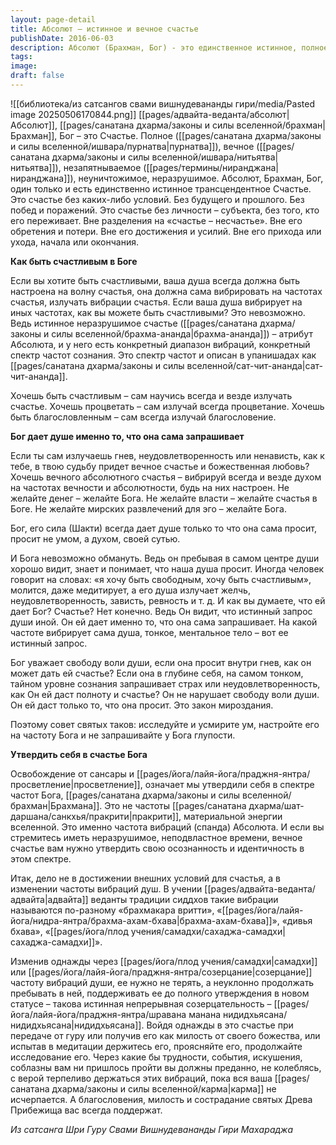 ```yaml
---
layout: page-detail
title: Абсолют – истинное и вечное счастье
publishDate: 2016-06-03
description: Абсолют (Брахман, Бог) - это единственное истинное, полное и вечное трансцендентное счастье, не зависящее от условий, времени, побед или поражений. Это счастье вне субъекта, вне противоположностей, вне усилий и достижений. Чтобы быть счастливым в Боге, душа должна сама излучать вибрации счастья, ведь Бог даёт душе именно то, что она внутренне запрашивает. Освобождение и просветление - утверждение себя в частотах Абсолюта (Брахмана), а не материального мира. Истинное счастье достигается не внешними условиями, а изменением внутренней вибрации и постоянным пребыванием в состоянии Сат-Чит-Ананда
tags: 
image: 
draft: false
---
```

![[библиотека/из сатсангов свами вишнудевананды гири/media/Pasted image 20250506170844.png]]
[[pages/адвайта-веданта/абсолют|Абсолют]], [[pages/санатана дхарма/законы и силы вселенной/брахман|Брахман]], Бог – это Счастье. Полное ([[pages/санатана дхарма/законы и силы вселенной/ишвара/пурнатва|пурнатва]]), вечное ([[pages/санатана дхарма/законы и силы вселенной/ишвара/нитьятва|нитьятва]]), незапятнываемое ([[pages/термины/ниранджана|ниранджана]]), неуничтожимое, неразрушимое. Абсолют, Брахман, Бог, один только и есть единственно истинное трансцендентное Счастье. Это счастье без каких-либо условий. Без будущего и прошлого. Без побед и поражений. Это счастье без личности – субъекта, без того, кто его переживает. Вне разделения на «счастье – несчастье». Вне его обретения и потери. Вне его достижения и усилий. Вне его прихода или ухода, начала или окончания.

**Как быть счастливым в Боге**

Если вы хотите быть счастливыми, ваша душа всегда должна быть настроена на волну счастья, она должна сама вибрировать на частотах счастья, излучать вибрации счастья. Если ваша душа вибрирует на иных частотах, как вы можете быть счастливыми? Это невозможно. Ведь истинное неразрушимое счастье ([[pages/санатана дхарма/законы и силы вселенной/брахма-ананда|брахма-ананда]]) – атрибут Абсолюта, и у него есть конкретный диапазон вибраций, конкретный спектр частот сознания. Это спектр частот и описан в упанишадах как [[pages/санатана дхарма/законы и силы вселенной/сат-чит-ананда|сат-чит-ананда]].

Хочешь быть счастливым – сам научись всегда и везде излучать счастье. Хочешь процветать – сам излучай всегда процветание. Хочешь быть благословленным – сам всегда излучай благословение.

**Бог дает душе именно то, что она сама запрашивает**

Если ты сам излучаешь гнев, неудовлетворенность или ненависть, как к тебе, в твою судьбу придет вечное счастье и божественная любовь? Хочешь вечного абсолютного счастья – вибрируй всегда и везде духом на частотах вечности и абсолютности, будь на них настроен. Не желайте денег – желайте Бога. Не желайте власти – желайте счастья в Боге. Не желайте мирских развлечений для эго – желайте Бога. 

Бог, его сила (Шакти) всегда дает душе только то что она сама просит, просит не умом, а духом, своей сутью.

И Бога невозможно обмануть. Ведь он пребывая в самом центре души хорошо видит, знает и понимает, что наша душа просит. Иногда человек говорит на словах: «я хочу быть свободным, хочу быть счастливым», молится, даже медитирует, а его душа излучает желчь, неудовлетворенность, зависть, ревность и т. д. И как вы думаете, что ей дает Бог? Счастье? Нет конечно. Ведь Он видит, что истинный запрос души иной. Он ей дает именно то, что она сама запрашивает. На какой частоте вибрирует сама душа, тонкое, ментальное тело – вот ее истинный запрос. 

Бог уважает свободу воли души, если она просит внутри гнев, как он может дать ей счастье? Если она в глубине себя, на самом тонком, тайном уровне сознания запрашивает страх или неудовлетворенность, как Он ей даст полноту и счастье? Он не нарушает свободу воли души. Он ей даст только то, что она просит. Это закон мироздания.

Поэтому совет святых таков: исследуйте и усмирите ум, настройте его на частоту Бога и не запрашивайте у Бога глупости.

**Утвердить себя в счастье Бога**

Освобождение от сансары и [[pages/йога/лайя-йога/праджня-янтра/просветление|просветление]], означает мы утвердили себя в спектре частот Бога, [[pages/санатана дхарма/законы и силы вселенной/брахман|Брахмана]]. Это не частоты [[pages/санатана дхарма/шат-даршана/санкхья/пракрити|пракрити]], материальной энергии вселенной. Это именно частота вибраций (спанда) Абсолюта. И если вы стремитесь иметь неразрушимое, неподвластное времени, вечное счастье вам нужно утвердить свою осознанность и идентичность в этом спектре. 

Итак, дело не в достижении внешних условий для счастья, а в изменении частоты вибраций душ. В учении [[pages/адвайта-веданта/адвайта|адвайта]] веданты традиции сиддхов такие вибрации называются по-разному «брахмакара вритти», «[[pages/йога/лайя-йога/нидра-янтра/брахма-ахам-бхава|брахма-ахам-бхава]]», «дивья бхава», «[[pages/йога/плод учения/самадхи/сахаджа-самадхи|сахаджа-самадхи]]».

Изменив однажды через [[pages/йога/плод учения/самадхи|самадхи]] или [[pages/йога/лайя-йога/праджня-янтра/созерцание|созерцание]] частоту вибраций души, ее нужно не терять, а неуклонно продолжать пребывать в ней, поддерживать ее до полного утверждения в новом статусе – такова истинная непрерывная созерцательность – [[pages/йога/лайя-йога/праджня-янтра/шравана манана нидидхьясана/нидидхьясана|нидидхьясана]]. Войдя однажды в это счастье при передаче от гуру или получив его как милость от своего божества, или испытав в медитации держитесь его, проясняйте его, продолжайте исследование его. Через какие бы трудности, события, искушения, соблазны вам ни пришлось пройти вы должны преданно, не колеблясь, с верой терпеливо держаться этих вибраций, пока вся ваша [[pages/санатана дхарма/законы и силы вселенной/карма|карма]] не исчерпается. А благословения, милость и сострадание святых Древа Прибежища вас всегда поддержат.

*Из сатсанга Шри Гуру Свами Вишнудевананды Гири Махараджа*